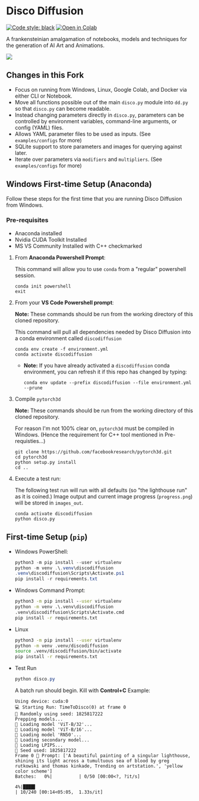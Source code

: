 # Disco Diffusion

[![Code style: black](https://img.shields.io/badge/code%20style-black-000000.svg)](https://github.com/psf/black) <a href="https://colab.research.google.com/github/entmike/disco-diffusion-1/blob/main/Simplified_Disco_Diffusion.ipynb" target="_parent"><img src="https://colab.research.google.com/assets/colab-badge.svg" alt="Open in Colab"/></a>

A frankensteinian amalgamation of notebooks, models and techniques for the generation of AI Art and Animations.

<img src="images_out/TimeToDisco/TimeToDisco(0)_0.png" />

## Changes in this Fork

- Focus on running from Windows, Linux, Google Colab, and Docker via either CLI or Notebook.
- Move all functions possible out of the main `disco.py` module into `dd.py` so that `disco.py` can become readable.
- Instead changing parameters directly in `disco.py`, parameters can be controlled by environment variables, command-line arguments, or config (YAML) files.
- Allows YAML parameter files to be used as inputs. (See `examples/configs` for more)
- SQLite support to store parameters and images for querying against later.
- Iterate over parameters via `modifiers` and `multipliers`. (See `examples/configs` for more)

## Windows First-time Setup (Anaconda)

Follow these steps for the first time that you are running Disco Diffusion from Windows.

### Pre-requisites

- Anaconda installed
- Nvidia CUDA Toolkit Installed
- MS VS Community Installed with C++ checkmarked

1. From **Anaconda Powershell Prompt**:
    
    This command will allow you to use `conda` from a "regular" powershell session.
    ```
    conda init powershell
    exit
    ```

2. From your **VS Code Powershell prompt**:

    **Note:** These commands should be run from the working directory of this cloned repository.

    This command will pull all dependencies needed by Disco Diffusion into a conda environment called `discodiffusion`
    ```
    conda env create -f environment.yml
    conda activate discodiffusion
    ```

      - **Note:** If you have already activated a `discodiffusion` conda environment, you can refresh it if this repo has changed by typing:

        `conda env update --prefix discodiffusion --file environment.yml  --prune`

3. Compile `pytorch3d`
    
    **Note:** These commands should be run from the working directory of this cloned repository.
    
    For reason I'm not 100% clear on, `pytorch3d` must be compiled in Windows.  (Hence the requirement for C++ tool mentioned in Pre-requisties...)
    ```
    git clone https://github.com/facebookresearch/pytorch3d.git
    cd pytorch3d
    python setup.py install
    cd ..
    ```
4. Execute a test run:

    The following test run will run with all defaults (so "the lighthouse run" as it is coined.)  Image output and current image progress (`progress.png`) will be stored in `images_out`.
    ```
    conda activate discodiffusion
    python disco.py
    ```

## First-time Setup (`pip`)
   
   - Windows PowerShell:
     ```powershell
     python3 -m pip install --user virtualenv
     python -m venv .\.venv\discodiffusion
     .venv\discodiffusion\Scripts\Activate.ps1
     pip install -r requirements.txt
     ```

   - Windows Command Prompt:
     ```cmd
     python3 -m pip install --user virtualenv
     python -m venv .\.venv\discodiffusion
     .venv\discodiffusion\Scripts\Activate.cmd
     pip install -r requirements.txt
     ```
   - Linux

     ```bash
     python3 -m pip install --user virtualenv
     python -m venv .venv/discodiffusion
     source .venv/discodiffusion/bin/activate
     pip install -r requirements.txt
     ```
   
   - Test Run

     ```powershell
     python disco.py
     ```

     A batch run should begin.  Kill with **Control+C** Example:
        ```
        Using device: cuda:0
        💻 Starting Run: TimeToDisco(0) at frame 0
        🌱 Randomly using seed: 1825817222
        Prepping models...
        🤖 Loading model 'ViT-B/32'...
        🤖 Loading model 'ViT-B/16'...
        🤖 Loading model 'RN50'...
        🤖 Loading secondary model...
        🤖 Loading LPIPS...
        🌱 Seed used: 1825817222
        Frame 0 📝 Prompt: ['A beautiful painting of a singular lighthouse, shining its light across a tumultuous sea of blood by greg rutkowski and thomas kinkade, Trending on artstation.', 'yellow color scheme']
        Batches:   0%|          | 0/50 [00:00<?, ?it/s]

        4%|████▌                                                                                                         | 10/240 [00:14<05:05,  1.33s/it]
        ```
